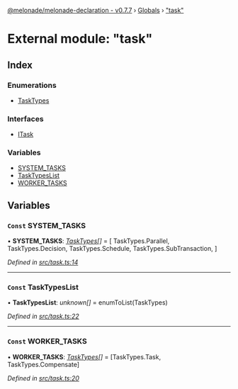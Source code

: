 [@melonade/melonade-declaration - v0.7.7](../README.md) › [Globals](../globals.md) › ["task"](_task_.md)

# External module: "task"

## Index

### Enumerations

* [TaskTypes](../enums/_task_.tasktypes.md)

### Interfaces

* [ITask](../interfaces/_task_.itask.md)

### Variables

* [SYSTEM_TASKS](_task_.md#const-system_tasks)
* [TaskTypesList](_task_.md#const-tasktypeslist)
* [WORKER_TASKS](_task_.md#const-worker_tasks)

## Variables

### `Const` SYSTEM_TASKS

• **SYSTEM_TASKS**: *[TaskTypes](../enums/_task_.tasktypes.md)[]* =  [
  TaskTypes.Parallel,
  TaskTypes.Decision,
  TaskTypes.Schedule,
  TaskTypes.SubTransaction,
]

*Defined in [src/task.ts:14](https://github.com/devit-tel/melonade-declaration/blob/3679b49/src/task.ts#L14)*

___

### `Const` TaskTypesList

• **TaskTypesList**: *unknown[]* =  enumToList(TaskTypes)

*Defined in [src/task.ts:22](https://github.com/devit-tel/melonade-declaration/blob/3679b49/src/task.ts#L22)*

___

### `Const` WORKER_TASKS

• **WORKER_TASKS**: *[TaskTypes](../enums/_task_.tasktypes.md)[]* =  [TaskTypes.Task, TaskTypes.Compensate]

*Defined in [src/task.ts:20](https://github.com/devit-tel/melonade-declaration/blob/3679b49/src/task.ts#L20)*
